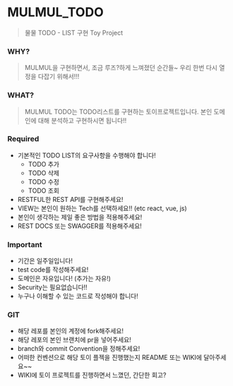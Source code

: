 # MULMUL_TODO
> 물물 TODO - LIST 구현 Toy Project

### WHY?
> MULMUL을 구현하면서, 조금 루즈?하게 느껴졌던 순간들~ 우리 한번 다시 열정을 다잡기 위해서!!!

### WHAT?
> MULMUL TODO는 TODO리스트를 구현하는 토이프로젝트입니다. 본인 도메인에 대해 분석하고 구현하시면 됩니다!!

### Required
- 기본적인 TODO LIST의 요구사항을 수행해야 합니다!
  + TODO 추가
  + TODO 삭제
  + TODO 수정
  + TODO 조회
- RESTFUL한 REST API를 구현해주세요!
- VIEW는 본인이 원하는 Tech를 선택하세요!! (etc react, vue, js)
- 본인이 생각하는 제일 좋은 방법을 적용해주세요!
- REST DOCS 또는 SWAGGER를 적용해주세요!

### Important
- 기간은 일주일입니다!
- test code를 작성해주세요!
- 도메인은 자유입니다! (추가는 자유!)
- Security는 필요없습니다!!
- 누구나 이해할 수 있는 코드로 작성해야 합니다!

### GIT
- 해당 레포를 본인의 계정에 fork해주세요!
- 해당 레포의 본인 브랜치에 pr을 넣어주세요!
- branch와 commit Convention을 정해주세요!
- 어떠한 컨벤션으로 해당 토이 플젝을 진행했는지 README 또는 WIKI에 달아주세요~~
- WIKI에 토이 프로젝트를 진행하면서 느꼈던, 간단한 회고?
